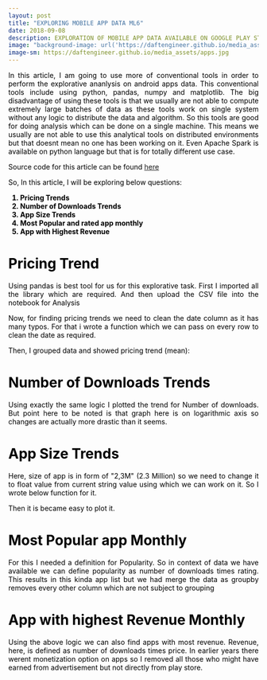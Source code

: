 ```yaml
---
layout: post
title: "EXPLORING MOBILE APP DATA ML6"
date: 2018-09-08
description: EXPLORATION OF MOBILE APP DATA AVAILABLE ON GOOGLE PLAY STORE APPS ML6
image: "background-image: url('https://daftengineer.github.io/media_assets/apps.jpg');"
image-sm: https://daftengineer.github.io/media_assets/apps.jpg
---
```


<div style="color:black;"><p></p>
<p style="text-align:justify;">In this article, I am going to use more of conventional tools in order to perform the explorative ananlysis on android apps data. This conventional tools include using python, pandas, numpy and matplotlib. The big disadvantage of using these tools is that we usually are not able to compute extremely large batches of data as these tools work on single system without any logic to distribute the data and algorithm. So this tools are good for doing analysis which can be done on a single machine. This means we usually are not able to use this analytical tools on distributed environments but that doesnt mean no one has been working on it. Even Apache Spark is available on python language but that is for totally different use case.</p>
<p style="text-align:justify;">Source code for this article can be found <a href = "https://github.com/daftengineer/MachineLearningProjects/blob/master/Exploring_Android_App_Data.ipynb">here</a></p>
<p style="text-align:justify;">So, In this article, I will be exploring below questions:</p>
 <b> <ol>
  <li>Pricing Trends</li>
  <li>Number of Downloads Trends</li>
  <li>App Size Trends</li>
  <li>Most Popular and rated app monthly</li>
  <li>App with Highest Revenue</li>
  </ol></b>
 <h1>Pricing Trend</h1>
<p style="text-align:justify;">Using pandas is best tool for us for this explorative task. First I imported all the library which are required. And then upload the CSV file into the notebook for Analysis</p>
<p style="text-align:justify;">Now, for finding pricing trends we need to clean the date column as it has many typos. For that i wrote a function which we can pass on every row to clean the date as required.</p>
<p style="text-align:justify;">Then, I grouped data and showed pricing trend (mean):</p>
 <h1>Number of Downloads Trends</h1>
<p style="text-align:justify;">Using exactly the same logic I plotted the trend for Number of downloads. But point here to be noted is that graph here is on logarithmic axis so changes are actually more drastic than it seems.</p>
<h1>App Size Trends</h1>
<p style="text-align:justify;">Here, size of app is in form of "2,3M" (2.3 Million) so we need to change it to float value from current string value using which we can work on it. So I wrote below function for it.</p>
<p style="text-align:justify;">Then it is became easy to plot it.</p>
  <h1>Most Popular app Monthly</h1>
<p style="text-align:justify;">For this I needed a definition for Popularity. So in context of data we have available we can define popularity as number of downloads times rating. This results in this kinda app list but we had merge the data as groupby removes every other column which are not subject to grouping</p>
 <h1>App with highest Revenue Monthly</h1>
<p style="text-align:justify;">Using the above logic we can also find apps with most revenue. Revenue, here, is defined as number of downloads times price. In earlier years there werent monetization option on apps so I removed all those who might have earned from advertisement but not directly from play store.</p>

 </div>

